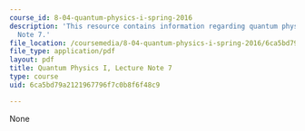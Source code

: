 ```yaml
---
course_id: 8-04-quantum-physics-i-spring-2016
description: 'This resource contains information regarding quantum physics: Lecture
  Note 7.'
file_location: /coursemedia/8-04-quantum-physics-i-spring-2016/6ca5bd79a2121967796f7c0b8f6f48c9_MIT8_04S16_LecNotes7.pdf
file_type: application/pdf
layout: pdf
title: Quantum Physics I, Lecture Note 7
type: course
uid: 6ca5bd79a2121967796f7c0b8f6f48c9

---
```

None